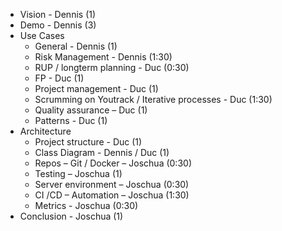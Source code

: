 - Vision - Dennis (1)
- Demo - Dennis  (3)
- Use Cases 
    - General - Dennis (1)
    - Risk Management - Dennis (1:30)
    - RUP / longterm planning - Duc (0:30)
    - FP - Duc (1)
    - Project management - Duc (1)
    - Scrumming on Youtrack / Iterative processes - Duc (1:30)
    - Quality assurance – Duc (1)
    - Patterns - Duc (1)
- Architecture 
    - Project structure - Duc (1)
    - Class Diagram - Dennis / Duc (1) 
    - Repos – Git / Docker – Joschua (0:30)
    - Testing – Joschua (1)
    - Server environment – Joschua (0:30)
    - CI /CD – Automation – Joschua (1:30)
    - Metrics - Joschua (0:30)
- Conclusion - Joschua (1)
